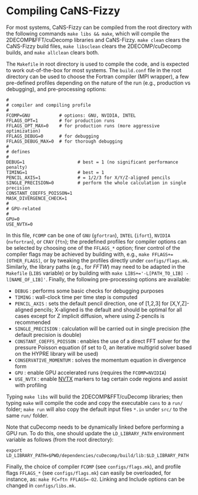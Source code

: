 # Compiling CaNS-Fizzy

For most systems, CaNS-Fizzy can be compiled from the root directory with the following commands `make libs && make`, which will compile the 2DECOMP&FFT/cuDecomp libraries and CaNS-Fizzy. `make clean` clears the CaNS-Fizzy build files, `make libsclean` clears the 2DECOMP/cuDecomp builds, and `make allclean` clears both.

The `Makefile` in root directory is used to compile the code, and is expected to work out-of-the-box for most systems. The `build.conf` file in the root directory can be used to choose the Fortran compiler (MPI wrapper), a few pre-defined profiles depending on the nature of the run (e.g., production vs debugging), and pre-processing options:

```
#
# compiler and compiling profile
#
FCOMP=GNU           # options: GNU, NVIDIA, INTEL
FFLAGS_OPT=1        # for production runs
FFLAGS_OPT_MAX=0    # for production runs (more aggressive optimization)
FFLAGS_DEBUG=0      # for debugging
FFLAGS_DEBUG_MAX=0  # for thorough debugging
#
# defines
#
DEBUG=1                    # best = 1 (no significant performance penalty)
TIMING=1                   # best = 1
PENCIL_AXIS=1              # = 1/2/3 for X/Y/Z-aligned pencils
SINGLE_PRECISION=0         # perform the whole calculation in single precision
CONSTANT_COEFFS_POISSON=1
MASK_DIVERGENCE_CHECK=1
#
# GPU-related
#
GPU=0
USE_NVTX=0
```

In this file, `FCOMP` can be one of `GNU` (`gfortran`), `INTEL` (`ifort`), `NVIDIA` (`nvfortran`), or `CRAY` (`ftn`); the predefined profiles for compiler options can be selected by choosing one of the `FFLAGS_*` option; finer control of the compiler flags may be achieved by building with, e.g., `make FFLAGS+=[OTHER_FLAGS]`, or by tweaking the profiles directly under `configs/flags.mk`. Similarly, the library paths (e.g., for *FFTW*) may need to be adapted in the `Makefile` (`LIBS` variable) or by building with `make LIBS+='-L[PATH_TO_LIB] -l[NAME_OF_LIB]'`. Finally, the following pre-processing options are available:

 * `DEBUG`                    : performs some basic checks for debugging purposes
 * `TIMING`                   : wall-clock time per time step is computed
 * `PENCIL_AXIS`              : sets the default pencil direction, one of [1,2,3] for [X,Y,Z]-aligned pencils; X-aligned is the default and should be optimal for all cases except for Z implicit diffusion, where using Z-pencils is recommended
 * `SINGLE_PRECISION`         : calculation will be carried out in single precision (the default precision is double)
 * `CONSTANT_COEFFS_POISSON`  : enables the use of a direct FFT solver for the pressure Poisson equation (if set to 0, an iterative multigrid solver based on the HYPRE library will be used)
 * `CONSERVATIVE_MOMENTUM`    : solves the momentum equation in divergence form
 * `GPU`                      : enable GPU accelerated runs (requires the `FCOMP=NVIDIA`)
 * `USE_NVTX`                 : enable [NVTX](https://docs.nvidia.com/nsight-visual-studio-edition/nvtx) markers to tag certain code regions and assist with profiling

Typing `make libs` will build the 2DECOMP&FFT/cuDecomp libraries; then typing `make` will compile the code and copy the executable `cans` to a `run/` folder; `make run` will also copy the default input files `*.in` under `src/` to the same `run/` folder.

Note that cuDecomp needs to be dynamically linked before performing a GPU run. To do this, one should update the `LD_LIBRARY_PATH` environment variable as follows (from the root directory):
```
export LD_LIBRARY_PATH=$PWD/dependencies/cuDecomp/build/lib:$LD_LIBRARY_PATH
```

Finally, the choice of compiler `FCOMP` (see `configs/flags.mk`), and profile flags `FFLAGS_*` (see `configs/flags.mk`) can easily be overloaded, for instance, as: `make FC=ftn FFLAGS=-O2`. Linking and Include options can be changed in `configs/libs.mk`.
